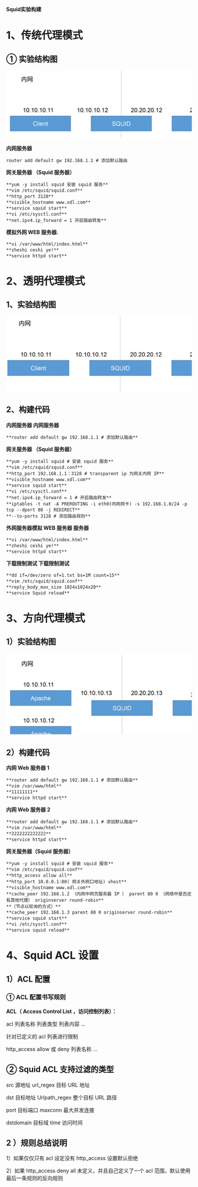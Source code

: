 **Squid实验构建**

# **1、传统代理模式**

## ① 实验结构图

![](images/WEBRESOURCEcb88248e1fd3e1337ea17d2201b6e64b截图.png)

**内网服务器**

```
router add default gw 192.168.1.1 # 添加默认路由
```

**网关服务器 （Squid 服务器）**

```
**yum -y install squid 安装 squid 服务**
**vim /etc/squid/squid.conf**
**http_port 3128**
**visible_hostname www.xdl.com**
**service squid start**
**vi /etc/sysctl.conf**
**net.ipv4.ip_forward = 1 开启路由转发**
```

**模拟外网 WEB 服务器.**

```
**vi /var/www/html/index.html**
**zheshi ceshi ye!**
**service httpd start**
```

# 2、透明代理模式

## 1、实验结构图

![](images/WEBRESOURCEf53f9181fa81e54792aa220feb82956d截图.png)

## 2、构建代码

**内网服务器 内网服务器**

```
**router add default gw 192.168.1.1 # 添加默认路由**
```

**网关服务器 （Squid 服务器）**

```
**yum -y install squid # 安装 squid 服务**
**vim /etc/squid/squid.conf**
**http_port 192.168.1.1：3128 # transparent ip 为网关内网 IP**
**visible_hostname www.xdl.com**
**service squid start**
**vi /etc/sysctl.conf**
**net.ipv4.ip_forward = 1 # 开启路由转发**
**iptables -t nat -A PREROUTING -i eth0(内网网卡) -s 192.168.1.0/24 -p tcp --dport 80 -j REDIRECT**
**--to-ports 3128 # 添加路由规则**
```

**外网服务器模拟 WEB 服务器 服务器**

```
**vi /var/www/html/index.html**
**zheshi ceshi ye!**
**service httpd start**
```

**下载限制测试 下载限制测试**

```
**dd if=/dev/zero of=1.txt bs=1M count=15**
**vim /etc/squid/squid.conf**
**reply_body_max_size 1024x1024x20**
**service Squid reload**
```

# 3、方向代理模式

## 1）实验结构图

![](images/WEBRESOURCEede76783b0a635883403e5b61ebf12c5截图.png)

## 2）构建代码

**内网 Web 服务器 1**

```
**router add default gw 192.168.1.1 # 添加默认路由**
**vim /var/www/html**
**11111111**
**service httpd start**
```

**内网 Web 服务器 2**

```
**router add default gw 192.168.1.1 # 添加默认路由**
**vim /var/www/html**
**2222222222222**
**service httpd start**
```

**网关服务器（Squid 服务器）**

```
**yum -y install squid # 安装 squid 服务**
**vim /etc/squid/squid.conf**
**http_access allow all**
**http_port 10.0.0.1:80( 网关外网口地址) vhost**
**visible_hostname www.xdl.com**
**cache_peer 192.168.1.2 （内网中网页服务器 IP ） parent 80 0 （网络中是否还有其他代理） originserver round-robin**
**（节点以轮询的方式）**
**cache_peer 192.168.1.3 parent 80 0 originserver round-robin**
**service squid start**
**vi /etc/sysctl.conf**
**service squid reload**
```

# 4、Squid ACL 设置

## 1）ACL 配置

### ① ACL 配置书写规则

**ACL（ Access Control List ，访问控制列表）：**

acl  	列表名称  	列表类型  列表内容 ...

针对已定义的 acl 列表进行限制

http_access  allow  或  deny  列表名称 ...

## ② Squid ACL 支持过滤的类型

src  			源地址 			url_regex 			目标 URL 地址

dst 			目标地址 			Urlpath_regex 		整个目标 URL 路径

port 			目标端口	 		maxconn 			最大并发连接

dstdomain 	目标域 			time 				访问时间

## 2 ）规则总结说明

1）如果仅仅只有 acl 设定没有 http_access 设置默认拒绝

2）如果 http_access deny all 未定义，并且自己定义了一个 acl 范围，默认使用最后一条规则的反向规则